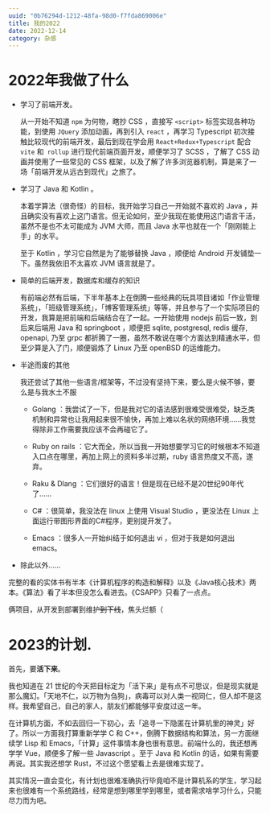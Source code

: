 ```yaml
---
uuid: "0b76294d-1212-48fa-98d0-f7fda869006e"
title: 我的2022
date: 2022-12-14
category: 杂感
---
```


# 2022年我做了什么

- 学习了前端开发。

    从一开始不知道 `npm` 为何物，瞎抄 CSS ，直接写 `<script>` 标签实现各种功能，到使用 `JQuery` 添加动画，再到引入 `react` ，再学习 Typescript 初次接触比较现代的前端开发，最后到现在学会用 `React+Redux+Typescript` 配合 `vite` 和` rollup` 进行现代前端页面开发，顺便学习了 SCSS ，了解了 CSS 动画并使用了一些常见的 CSS 框架，以及了解了许多浏览器机制，算是来了一场「前端开发从远古到现代」之旅了。

- 学习了 Java 和 Kotlin 。

    本着学算法（很奇怪）的目标，我开始学习自己一开始就不喜欢的 Java ，并且确实没有喜欢上这门语言。但无论如何，至少我现在能使用这门语言干活，虽然不是也不太可能成为 JVM 大师，而且 Java 水平也就在一个「刚刚能上手」的水平。

    至于 Kotlin ，学习它自然是为了能够替换 Java ，顺便给 Android 开发铺垫一下。虽然我依旧不太喜欢 JVM 语言就是了。

- 简单的后端开发，数据库和缓存的知识

    有前端必然有后端，下半年基本上在倒腾一些经典的玩具项目诸如「作业管理系统」，「班级管理系统」，「博客管理系统」等等，并且参与了一个实际项目的开发，我算是把前端和后端结合在了一起。一开始使用 nodejs 前后一致，到后来后端用 Java 和 springboot ，顺便把 sqlite, postgresql, redis 缓存, openapi, 乃至 grpc 都折腾了一圈，虽然不敢说在哪个方面达到精通水平，但至少算是入了门，顺便锻炼了 Linux 乃至 openBSD 的运维能力。

- 半途而废的其他

    我还尝试了其他一些语言/框架等，不过没有坚持下来，要么是火候不够，要么是与我水土不服

    - Golang ：我尝试了一下，但是我对它的语法感到很难受很难受，缺乏类机制和异常也让我用起来很不愉快，再加上难以名状的网络环境......我觉得除非工作需要我应该不会再碰它了。

    - Ruby on rails ：它大而全，所以当我一开始想要学习它的时候根本不知道入口点在哪里，再加上网上的资料多半过期，ruby 语言热度又不高，遂弃。

    - Raku & Dlang ：它们很好的语言！但是现在已经不是20世纪90年代了......

    - C# ：很简单，我没法在 linux 上使用 Visual Studio ，更没法在 Linux 上面运行带图形界面的C#程序，更别提开发了。

    - Emacs ：很多人一开始纠结于如何退出 vi ，但对于我是如何退出 emacs。

- 除此以外......

完整的看的实体书有半本《计算机程序的构造和解释》以及《Java核心技术》两本。《算法》看了半本但没怎么看进去。《CSAPP》只看了一点点。

俩项目，从开发到部署到维护<del>到下线</del>，焦头烂额（

# 2023的计划.

首先，要**活下来**。

我也知道在 21 世纪的今天把目标定为「活下来」是有点不可思议，但是现实就是那么魔幻。「天地不仁，以万物为刍狗」，病毒可以对人类一视同仁，但人却不是这样。我希望自己，自己的家人，朋友们都能够平安度过这一年。

在计算机方面，不如去回归一下初心，去「追寻一下隐匿在计算机里的神灵」好了。所以一方面我打算重新学学 C 和 C++，倒腾下数据结构和算法，另一方面继续学 Lisp 和 Emacs，「计算」这件事情本身也很有意思。前端什么的，我还想再学学 Vue，顺便多了解一些 Javascript 。至于 Java 和 Kotlin 的话，如果有需要再说。其实我还想学 Rust，不过这个愿望看上去是很难实现了。

其实情况一直会变化，有计划也很难准确执行毕竟咱不是计算机系的学生，学习起来也很难有一个系统路线，经常是想到哪里学到哪里，或者需求啥学习什么，只能尽力而为吧。